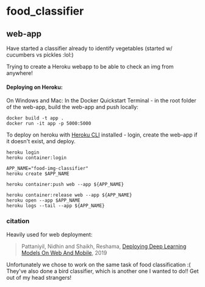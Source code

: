 # food_classifier

## web-app
Have started a classifier already to identify vegetables (started w/ cucumbers vs pickles :lol:)

Trying to create a Heroku webapp to be able to check an img from anywhere!

#### Deploying on Heroku:

On Windows and Mac:
In the Docker Quickstart Terminal - in the root folder of the web-app, build the web-app and push locally:
```
docker build -t app .
docker run -it app -p 5000:5000
```

To deploy on heroku with [Heroku CLI](https://en.wikipedia.org/wiki/Command-line_interface "cmd.exe or terminal") installed - login, create the web-app if it doesn't exist, and deploy.
```
heroku login
heroku container:login

APP_NAME="food-img-classifier"
heroku create $APP_NAME

heroku container:push web --app ${APP_NAME}

heroku container:release web --app ${APP_NAME}
heroku open --app $APP_NAME
heroku logs --tail --app ${APP_NAME}
```



### citation
Heavily used for web deployment:
>Pattaniyil, Nidhin and Shaikh, Reshama, [Deploying Deep Learning Models On Web And Mobile](https://reshamas.github.io/deploying-deep-learning-models-on-web-and-mobile/), 2019

Unfortunately we chose to work on the same task of food classification :(  They've also done a bird classifier, which is another one I wanted to do!! Get out of my head strangers!

